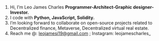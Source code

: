 1. Hi, I’m Leo James Charles **Programmer-Architect-Graphic designer-Investor.** 
2. I code with **Python, JavaScript, Solidity.**
3. I’m looking forward to collaborate on open-source projects related to Decentralized finance, Metaverse, Decentralized virtual real estate.
4. Reach me @: leojamesi19@gmail.com ; Instagram: leojamescharles_
